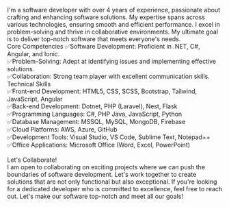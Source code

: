 I'm a software developer with over 4 years of experience, passionate about crafting and enhancing software solutions. My expertise spans across various technologies, ensuring smooth and efficient performance. I excel in problem-solving and thrive in collaborative environments. My ultimate goal is to deliver top-notch software that meets everyone's needs.
<br>
Core Competencies
✅Software Development: Proficient in .NET, C#, Angular, and Ionic. <br>
✅Problem-Solving: Adept at identifying issues and implementing effective solutions.<br>
✅Collaboration: Strong team player with excellent communication skills.
Technical Skills<br>
✅Front-end Development: HTML5, CSS, SCSS, Bootstrap, Tailwind, JavaScript, Angular<br>
✅Back-end Development: Dotnet, PHP (Laravel), Nest, Flask<br>
✅Programming Languages: C#, PHP Java, JavaScript, Python<br>
✅Database Management: MSSQL, MySQL, MongoDB, Firebase<br>
✅Cloud Platforms: AWS, Azure, GitHub<br>
✅Development Tools: Visual Studio, VS Code, Sublime Text, Notepad++<br>
✅Office Applications: Microsoft Office (Word, Excel, PowerPoint)<br>
<br>
Let's Collaborate!<br>
I am open to collaborating on exciting projects where we can push the boundaries of software development. Let's work together to create solutions that are not only functional but also exceptional. If you're looking for a dedicated developer who is committed to excellence, feel free to reach out. Let's make our software top-notch and meet all our goals!
